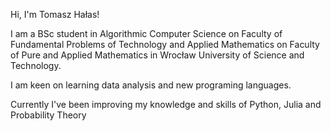 Hi, I'm Tomasz Hałas!

I am a BSc student in Algorithmic Computer Science on Faculty of Fundamental Problems of Technology 
and Applied Mathematics on Faculty of Pure and Applied Mathematics in Wrocław University of Science and Technology.

I am keen on learning data analysis and new programing languages.

Currently I've been improving my knowledge and skills of Python, Julia and Probability Theory

